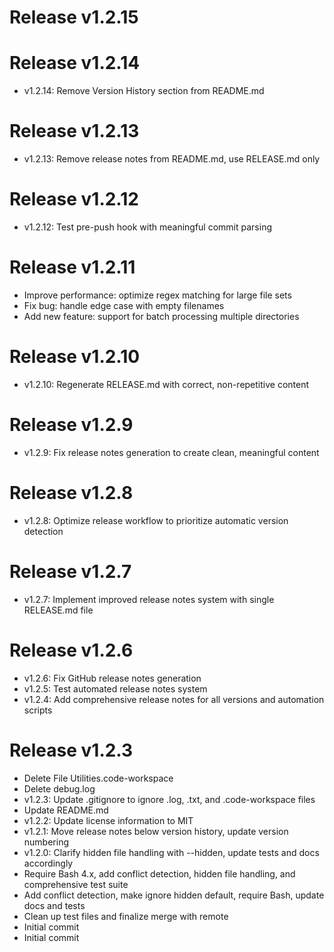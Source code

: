 # Release v1.2.15

# Release v1.2.14
- v1.2.14: Remove Version History section from README.md

# Release v1.2.13
- v1.2.13: Remove release notes from README.md, use RELEASE.md only

# Release v1.2.12
- v1.2.12: Test pre-push hook with meaningful commit parsing

# Release v1.2.11
- Improve performance: optimize regex matching for large file sets
- Fix bug: handle edge case with empty filenames
- Add new feature: support for batch processing multiple directories

# Release v1.2.10
- v1.2.10: Regenerate RELEASE.md with correct, non-repetitive content

# Release v1.2.9
- v1.2.9: Fix release notes generation to create clean, meaningful content

# Release v1.2.8
- v1.2.8: Optimize release workflow to prioritize automatic version detection

# Release v1.2.7
- v1.2.7: Implement improved release notes system with single RELEASE.md file

# Release v1.2.6
- v1.2.6: Fix GitHub release notes generation
- v1.2.5: Test automated release notes system
- v1.2.4: Add comprehensive release notes for all versions and automation scripts

# Release v1.2.3
- Delete File Utilities.code-workspace
- Delete debug.log
- v1.2.3: Update .gitignore to ignore .log, .txt, and .code-workspace files
- Update README.md
- v1.2.2: Update license information to MIT
- v1.2.1: Move release notes below version history, update version numbering
- v1.2.0: Clarify hidden file handling with --hidden, update tests and docs accordingly
- Require Bash 4.x, add conflict detection, hidden file handling, and comprehensive test suite
- Add conflict detection, make ignore hidden default, require Bash, update docs and tests
- Clean up test files and finalize merge with remote
- Initial commit
- Initial commit

